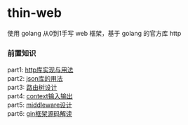 # thin-web

使用 golang 从0到1手写 web 框架，基于 golang 的官方库 http  

### 前置知识

part1: [http库实现与用法](https://marked-cover-17c.notion.site/http-28899b8a73654797a44fa8ad3932afc7)  
part2: [json库的用法](https://marked-cover-17c.notion.site/json-5bbb3237384548588a0cb22d5bd50d47)  
part3: [路由树设计](https://marked-cover-17c.notion.site/e0051bdce06944a79139f4fd71585c3d)  
part4: [context输入输出](https://marked-cover-17c.notion.site/context-9775fe3cf1be43f5913eb2bc5cafcdb4)  
part5: [middleware设计](https://marked-cover-17c.notion.site/middleware-89a3b9c672504fc38b832ecefc14e66b)  
part6: [gin框架源码解读](https://marked-cover-17c.notion.site/gin-03d4caa049ee44a896fadcdab168779b)  